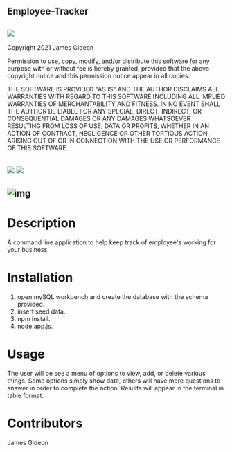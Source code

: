 
## Employee-Tracker
## ![](https://img.shields.io/badge/License-ISC-green)
Copyright 2021 James Gideon

Permission to use, copy, modify, and/or distribute this software for any purpose with or without fee is hereby granted, provided that the above copyright notice and this permission notice appear in all copies.

THE SOFTWARE IS PROVIDED "AS IS" AND THE AUTHOR DISCLAIMS ALL WARRANTIES WITH REGARD TO THIS SOFTWARE INCLUDING ALL IMPLIED WARRANTIES OF MERCHANTABILITY AND FITNESS. IN NO EVENT SHALL THE AUTHOR BE LIABLE FOR ANY SPECIAL, DIRECT, INDIRECT, OR CONSEQUENTIAL DAMAGES OR ANY DAMAGES WHATSOEVER RESULTING FROM LOSS OF USE, DATA OR PROFITS, WHETHER IN AN ACTION OF CONTRACT, NEGLIGENCE OR OTHER TORTIOUS ACTION, ARISING OUT OF OR IN CONNECTION WITH THE USE OR PERFORMANCE OF THIS SOFTWARE.
## ![](https://img.shields.io/badge/Github-Jamgid-orange) ![](https://img.shields.io/badge/Email-Jamgid@yahoo.com-blue)
## ![img](https://avatars0.githubusercontent.com/u/69053531?size=200)
# Description
A command line application to help keep track of employee's working for your business.
# Installation
1. open mySQL workbench and create the database with the schema provided.
2. insert seed data.
3. npm install.
4. node app.js.
# Usage
The user will be see a menu of options to view, add, or delete various things. Some options simply show data, others will have more questions to answer in order to complete the action. Results will appear in the terminal in table format.
# Contributors
James Gideon
